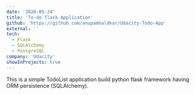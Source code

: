 ```yaml
---
date: '2020-05-24'
title: 'To-do flask Application'
github: 'https://github.com/anupamhaldkar/Udacity-Todo-App'
external: ''
tech:
  - Flask
  - SQLAlchemy
  - PostgreSQL
company: 'Udacity'
showInProjects: true
---
```


This is a simple TodoList application build python flask framework having ORM persistence (SQLAlchemy).
